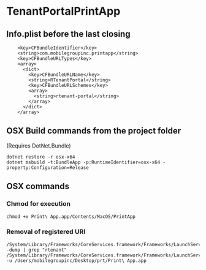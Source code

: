 # TenantPortalPrintApp


## Info.plist before the last closing </dict>

```
    <key>CFBundleIdentifier</key>
    <string>com.mobilegroupinc.printapp</string>
    <key>CFBundleURLTypes</key>
    <array>
      <dict>
        <key>CFBundleURLName</key>
        <string>RTenantPortal</string>
        <key>CFBundleURLSchemes</key>
        <array>
          <string>rtenant-portal</string>
        </array>
      </dict>
    </array>	
```

## OSX Build commands from the project folder 
(Requires DotNet.Bundle)

```
dotnet restore -r osx-x64
dotnet msbuild -t:BundleApp -p:RuntimeIdentifier=osx-x64 -property:Configuration=Release 
```

## OSX commands

### Chmod for execution 
```
chmod +x Print\ App.app/Contents/MacOS/PrintApp
```
### Removal of registered URI
```
/System/Library/Frameworks/CoreServices.framework/Frameworks/LaunchServices.framework/Support/lsregister -dump | grep "rtenant"
/System/Library/Frameworks/CoreServices.framework/Frameworks/LaunchServices.framework/Support/lsregister -u /Users/mobilegroupinc/Desktop/prt/Print\ App.app
```



